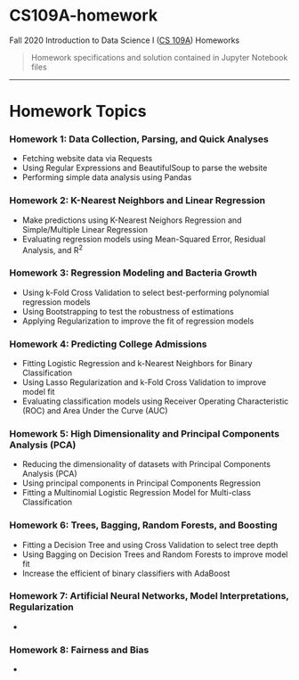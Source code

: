 # CS109A-homework
Fall 2020 Introduction to Data Science I ([CS 109A](https://harvard-iacs.github.io/2020-CS109A/)) Homeworks

> Homework specifications and solution contained in Jupyter Notebook files

----
# Homework Topics

### Homework 1: Data Collection, Parsing, and Quick Analyses

- Fetching website data via Requests
- Using Regular Expressions and BeautifulSoup to parse the website
- Performing simple data analysis using Pandas

### Homework 2: K-Nearest Neighbors and Linear Regression

- Make predictions using K-Nearest Neighors Regression and Simple/Multiple Linear Regression
- Evaluating regression models using Mean-Squared Error, Residual Analysis, and R<sup>2</sup>

### Homework 3: Regression Modeling and Bacteria Growth

- Using k-Fold Cross Validation to select best-performing polynomial regression models
- Using Bootstrapping to test the robustness of estimations
- Applying Regularization to improve the fit of regression models

### Homework 4: Predicting College Admissions

- Fitting Logistic Regression and k-Nearest Neighbors for Binary Classification
- Using Lasso Regularization and k-Fold Cross Validation to improve model fit
- Evaluating classification models using Receiver Operating Characteristic (ROC) and Area Under the Curve (AUC)

### Homework 5: High Dimensionality and Principal Components Analysis (PCA)

- Reducing the dimensionality of datasets with Principal Components Analysis (PCA)
- Using principal components in Principal Components Regression
- Fitting a Multinomial Logistic Regression Model for Multi-class Classification

### Homework 6: Trees, Bagging, Random Forests, and Boosting

- Fitting a Decision Tree and using Cross Validation to select tree depth
- Using Bagging on Decision Trees and Random Forests to improve model fit
- Increase the efficient of binary classifiers with AdaBoost

### Homework 7: Artificial Neural Networks, Model Interpretations, Regularization

-

### Homework 8: Fairness and Bias

-

